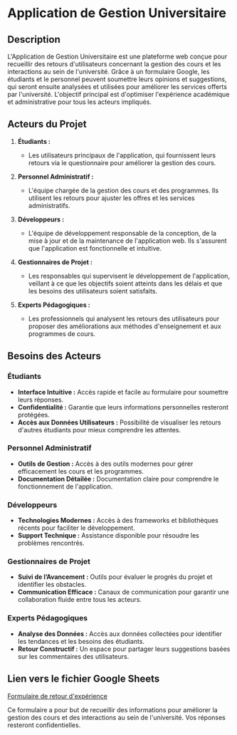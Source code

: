 # Application de Gestion Universitaire

## Description
L'Application de Gestion Universitaire est une plateforme web conçue pour recueillir des retours d'utilisateurs concernant la gestion des cours et les interactions au sein de l'université. Grâce à un formulaire Google, les étudiants et le personnel peuvent soumettre leurs opinions et suggestions, qui seront ensuite analysées et utilisées pour améliorer les services offerts par l'université. L'objectif principal est d'optimiser l'expérience académique et administrative pour tous les acteurs impliqués.

## Acteurs du Projet

1. **Étudiants :**
   - Les utilisateurs principaux de l'application, qui fournissent leurs retours via le questionnaire pour améliorer la gestion des cours.

2. **Personnel Administratif :**
   - L'équipe chargée de la gestion des cours et des programmes. Ils utilisent les retours pour ajuster les offres et les services administratifs.

3. **Développeurs :**
   - L'équipe de développement responsable de la conception, de la mise à jour et de la maintenance de l'application web. Ils s'assurent que l'application est fonctionnelle et intuitive.

4. **Gestionnaires de Projet :**
   - Les responsables qui supervisent le développement de l'application, veillant à ce que les objectifs soient atteints dans les délais et que les besoins des utilisateurs soient satisfaits.

5. **Experts Pédagogiques :**
   - Les professionnels qui analysent les retours des utilisateurs pour proposer des améliorations aux méthodes d'enseignement et aux programmes de cours.

## Besoins des Acteurs

### Étudiants
- **Interface Intuitive :** Accès rapide et facile au formulaire pour soumettre leurs réponses.
- **Confidentialité :** Garantie que leurs informations personnelles resteront protégées.
- **Accès aux Données Utilisateurs :** Possibilité de visualiser les retours d'autres étudiants pour mieux comprendre les attentes.

### Personnel Administratif
- **Outils de Gestion :** Accès à des outils modernes pour gérer efficacement les cours et les programmes.
- **Documentation Détailée :** Documentation claire pour comprendre le fonctionnement de l'application.

### Développeurs
- **Technologies Modernes :** Accès à des frameworks et bibliothèques récents pour faciliter le développement.
- **Support Technique :** Assistance disponible pour résoudre les problèmes rencontrés.

### Gestionnaires de Projet
- **Suivi de l’Avancement :** Outils pour évaluer le progrès du projet et identifier les obstacles.
- **Communication Efficace :** Canaux de communication pour garantir une collaboration fluide entre tous les acteurs.

### Experts Pédagogiques
- **Analyse des Données :** Accès aux données collectées pour identifier les tendances et les besoins des étudiants.
- **Retour Constructif :** Un espace pour partager leurs suggestions basées sur les commentaires des utilisateurs.

## Lien vers le fichier Google Sheets
[Formulaire de retour d'expérience](https://docs.google.com/forms/d/e/1FAIpQLSfbPRJhx1QPDuajJFQxq-PElusgzgDf2eLF6nrVC_XEesxs-g/viewform)

Ce formulaire a pour but de recueillir des informations pour améliorer la gestion des cours et des interactions au sein de l'université. Vos réponses resteront confidentielles.
